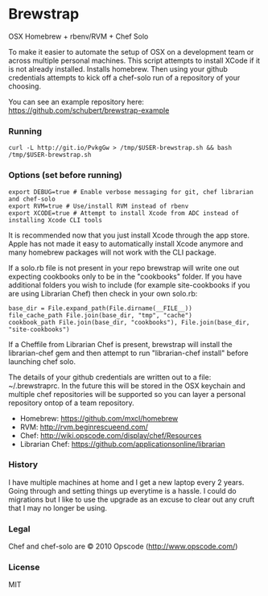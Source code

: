 # Brewstrap

OSX Homebrew + rbenv/RVM + Chef Solo

To make it easier to automate the setup of OSX on a development team or across multiple personal machines. This script attempts to install XCode if it is not already installed. Installs homebrew. Then using your github credentials attempts to kick off a chef-solo run of a repository of your choosing. 

You can see an example repository here: https://github.com/schubert/brewstrap-example

### Running

    curl -L http://git.io/PvkgGw > /tmp/$USER-brewstrap.sh && bash /tmp/$USER-brewstrap.sh

### Options (set before running)

    export DEBUG=true # Enable verbose messaging for git, chef librarian and chef-solo
    export RVM=true # Use/install RVM instead of rbenv
    export XCODE=true # Attempt to install Xcode from ADC instead of installing Xcode CLI tools

It is recommended now that you just install Xcode through the app store. Apple has not made it easy
to automatically install Xcode anymore and many homebrew packages will not work with the CLI package.

If a solo.rb file is not present in your repo brewstrap will write one out
expecting cookbooks only to be in the "cookbooks" folder. If you have additional
folders you wish to include (for example site-cookbooks if you are using
Librarian Chef) then check in your own solo.rb:

    base_dir = File.expand_path(File.dirname(__FILE__))
    file_cache_path File.join(base_dir, "tmp", "cache")
    cookbook_path File.join(base_dir, "cookbooks"), File.join(base_dir, "site-cookbooks")

If a Cheffile from Librarian Chef is present, brewstrap will install the
librarian-chef gem and then attempt to run "librarian-chef install" before
launching chef solo.

The details of your github credentials are written out to a file: ~/.brewstraprc.
In the future this will be stored in the OSX keychain and multiple chef repositories
will be supported so you can layer a personal repository ontop of a team repository.

* Homebrew: https://github.com/mxcl/homebrew
* RVM: http://rvm.beginrescueend.com/
* Chef: http://wiki.opscode.com/display/chef/Resources
* Librarian Chef: https://github.com/applicationsonline/librarian

### History

I have multiple machines at home and I get a new laptop every 2 years. Going through and setting things up everytime is a hassle. I could do migrations but I like to use the upgrade as an excuse to clear out any cruft that I may no longer be using.

### Legal

Chef and chef-solo are © 2010 Opscode (http://www.opscode.com/)

### License

MIT

